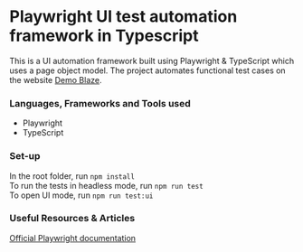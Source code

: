# Playwright UI test automation framework in Typescript

This is a UI automation framework built using Playwright & TypeScript which uses a page object model. The project automates functional test cases on the website [Demo Blaze](https://www.demoblaze.com/index.html).

### Languages, Frameworks and Tools used

- Playwright
- TypeScript

### Set-up

In the root folder, run `npm install`  
To run the tests in headless mode, run `npm run test`  
To open UI mode, run `npm run test:ui`

### Useful Resources & Articles

[Official Playwright documentation](https://playwright.dev/docs/intro)